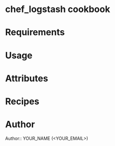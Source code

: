 # chef_logstash cookbook

# Requirements

# Usage

# Attributes

# Recipes

# Author

Author:: YOUR_NAME (<YOUR_EMAIL>)
